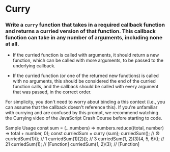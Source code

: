 # Curry

### Write a `curry` function that takes in a required callback function and returns a curried version of that function. This callback function can take in any number of arguments, including none at all.

- If the curried function is called with arguments, it should return a new function, which can be called with more arguments, to be passed to the underlying callback.

- If the curried function (or one of the returned new functions) is called with no arguments, this should be considered the end of the curried function calls, and the callback should be called with every argument that was passed, in the correct order.

For simplicity, you don't need to worry about binding a this context (i.e., you can assume that the callback doesn't
reference this).
If you're unfamiliar with currying and are confused by this prompt, we recommend watching the Currying video of the JavaScript Crash Course before starting to code.

Sample Usage
const sum = (...numbers) => numbers.reduce((total, number) => total + number, 0);
const curriedSum = curry (sum);
curriedSum(); // ℗
curriedSum(1)(); // 1
curriedSum(1)(2)(); // 3
curriedSum(1, 2)(3)(4, 5, 6)(); // 21
curriedSum(1); // [Function]
curriedSum(1, 2)(3); // [Function]
